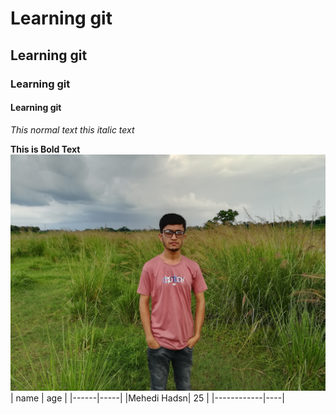 # Learning git
## Learning git
### Learning git
#### Learning git
*This normal text*
_this italic text_

**This is Bold Text**
![Mehedi Hasan](image/mehedi.jpg)
| name | age |
|------|-----|
|Mehedi Hadsn| 25 |
|------------|----|